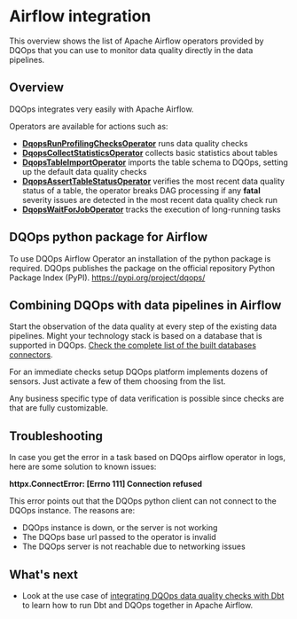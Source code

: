 # Airflow integration
This overview shows the list of Apache Airflow operators provided by DQOps that you can use to monitor data quality directly in the data pipelines. 

## Overview

DQOps integrates very easily with Apache Airflow. 

Operators are available for actions such as:

- **[DqopsRunProfilingChecksOperator](./run-checks-operator.md)** runs data quality checks
- **[DqopsCollectStatisticsOperator](./collect-statistics-operator.md)** collects basic statistics about tables
- **[DqopsTableImportOperator](./table-import-operator.md)** imports the table schema to DQOps, 
  setting up the default data quality checks
- **[DqopsAssertTableStatusOperator](./table-status-operator.md)** verifies the most recent data quality status of a table,
  the operator breaks DAG processing if any **fatal** severity issues are detected in the most recent data quality check run 
- **[DqopsWaitForJobOperator](./wait-for-job-operator.md)** tracks the execution of long-running tasks


## DQOps python package for Airflow

To use DQOps Airflow Operator an installation of the python package is required.
DQOps publishes the package on the official repository Python Package Index (PyPI). https://pypi.org/project/dqops/


## Combining DQOps with data pipelines in Airflow

Start the observation of the data quality at every step of the existing data pipelines.
Might your technology stack is based on a database that is supported in DQOps. 
[Check the complete list of the built databases connectors](../../data-sources/index.md).

For an immediate checks setup DQOps platform implements dozens of sensors. 
Just activate a few of them choosing from the list.

Any business specific type of data verification is possible since checks are that are fully customizable.


## Troubleshooting 

In case you get the error in a task based on DQOps airflow operator in logs, here are some solution to known issues: 

**httpx.ConnectError: [Errno 111] Connection refused**

This error points out that the DQOps python client can not connect to the DQOps instance. The reasons are:

- DQOps instance is down, or the server is not working
- The DQOps base url passed to the operator is invalid 
- The DQOps server is not reachable due to networking issues 


## What's next
- Look at the use case of [integrating DQOps data quality checks with Dbt](../dbt/index.md) to learn how to run Dbt and DQOps together in Apache Airflow.
